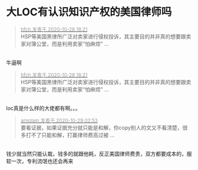 # 大LOC有认识知识产权的美国律师吗


<div class="quote"><blockquote><font size="2"><a href="https://www.hostloc.com/forum.php?mod=redirect&amp;goto=findpost&amp;pid=9365448&amp;ptid=759491" target="_blank"><font color="#999999">hfch 发表于 2020-10-28 18:21</font></a></font><br />
HSP等美国黑律所广泛对卖家进行侵权投诉，其主要目的并非真的想要跟卖家对簿公堂，而是利用卖家“怕麻烦” ...</blockquote></div><br />
牛逼啊

<div class="quote"><blockquote><font size="2"><a href="https://www.hostloc.com/forum.php?mod=redirect&amp;goto=findpost&amp;pid=9365448&amp;ptid=759491" target="_blank"><font color="#999999">hfch 发表于 2020-10-28 18:21</font></a></font><br />
HSP等美国黑律所广泛对卖家进行侵权投诉，其主要目的并非真的想要跟卖家对簿公堂，而是利用卖家“怕麻烦” ...</blockquote></div><br />
loc真是什么样的大佬都有啊。。。

<div class="quote"><blockquote><font size="2"><a href="https://www.hostloc.com/forum.php?mod=redirect&amp;goto=findpost&amp;pid=9367240&amp;ptid=759491" target="_blank"><font color="#999999">arnolam 发表于 2020-10-29 02:53</font></a></font><br />
要看证据，如果证据充分就只能是和解，你copy别人的文又不看清楚，很多打不了只能和解，打赢律师费高过被 ...</blockquote></div><br />
钱少就当然只能认栽，钱多的就跟他耗，反正美国律师费贵，双方都要成本的，服软一次，专利流氓也还会再来
